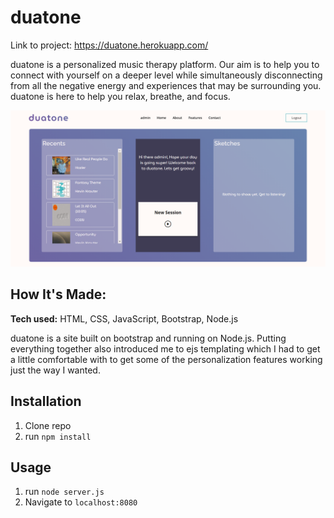 # duatone

Link to project: https://duatone.herokuapp.com/

duatone is a personalized music therapy platform. Our aim is to help you to connect with yourself on a deeper level while simultaneously disconnecting from all the negative energy and experiences that may be surrounding you. duatone is here to help you relax, breathe, and focus.

![Website Thumbnail](https://raw.githubusercontent.com/wadedesir/demoday/main/thumbnail.png)

## How It's Made:

**Tech used:** HTML, CSS, JavaScript, Bootstrap, Node.js

duatone is a site built on bootstrap and running on Node.js. Putting everything together also introduced me to ejs templating which I had to get a little comfortable with to get some of the personalization features working just the way I wanted.
 

## Installation

1. Clone repo
2. run `npm install`

## Usage

1. run `node server.js`
2. Navigate to `localhost:8080`
